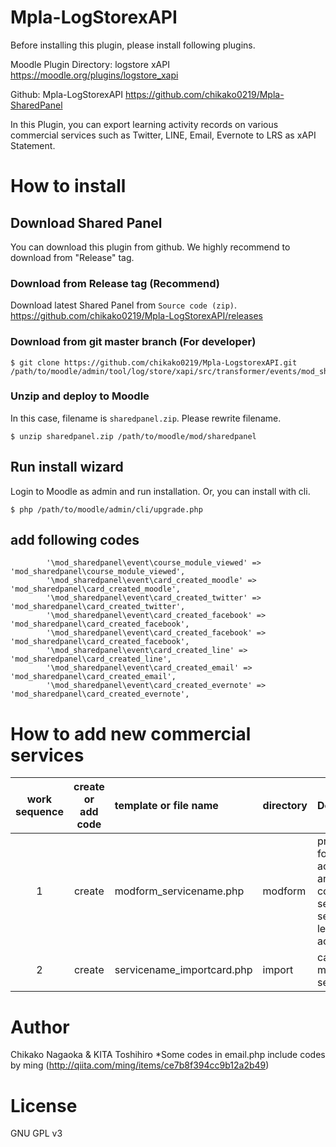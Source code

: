 # Mpla-LogStorexAPI

Before installing this plugin, please install following plugins.

Moodle Plugin Directory: logstore xAPI
https://moodle.org/plugins/logstore_xapi

Github: Mpla-LogStorexAPI
https://github.com/chikako0219/Mpla-SharedPanel

In this Plugin, you can export learning activity records on various commercial services such as Twitter, LINE, Email, Evernote to LRS as xAPI Statement.


# How to install
## Download Shared Panel
You can download this plugin from github.
We highly recommend to download from "Release" tag.

### Download from Release tag (Recommend)
Download latest Shared Panel from  `Source code (zip)`. 
https://github.com/chikako0219/Mpla-LogStorexAPI/releases

### Download from git master branch (For developer)

``` shell
$ git clone https://github.com/chikako0219/Mpla-LogstorexAPI.git /path/to/moodle/admin/tool/log/store/xapi/src/transformer/events/mod_sharedpanel/

```

### Unzip and deploy to Moodle
In this case, filename is `sharedpanel.zip`. Please rewrite filename.

```
$ unzip sharedpanel.zip /path/to/moodle/mod/sharedpanel
```

## Run install wizard

Login to Moodle as admin and run installation. Or, you can install with cli.

``` shell
$ php /path/to/moodle/admin/cli/upgrade.php
```

## add following codes

``` shell
        '\mod_sharedpanel\event\course_module_viewed' => 'mod_sharedpanel\course_module_viewed',
        '\mod_sharedpanel\event\card_created_moodle' => 'mod_sharedpanel\card_created_moodle',
        '\mod_sharedpanel\event\card_created_twitter' => 'mod_sharedpanel\card_created_twitter',
        '\mod_sharedpanel\event\card_created_facebook' => 'mod_sharedpanel\card_created_facebook',
        '\mod_sharedpanel\event\card_created_facebook' => 'mod_sharedpanel\card_created_facebook',
        '\mod_sharedpanel\event\card_created_line' => 'mod_sharedpanel\card_created_line',
        '\mod_sharedpanel\event\card_created_email' => 'mod_sharedpanel\card_created_email',
        '\mod_sharedpanel\event\card_created_evernote' => 'mod_sharedpanel\card_created_evernote',
```

# How to add new commercial services

| work sequence | create or add code| template or file name | directory | Details |
|:---:|:---:|:---|:---|:---|
| 1 | create | modform_servicename.php | modform | provides a field for entering the access token and app ID of the commercial service on setting page for learning activities |
| 2 | create | servicename_importcard.php | import | call the "import method" in servicename.php |

# Author
Chikako Nagaoka & KITA Toshihiro
*Some codes in email.php include codes by ming (http://qiita.com/ming/items/ce7b8f394cc9b12a2b49)

# License
GNU GPL v3
